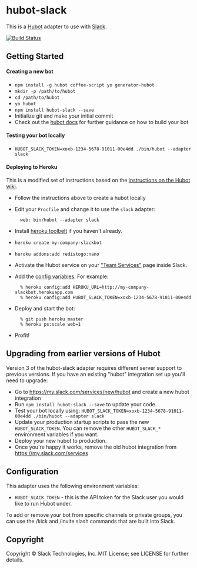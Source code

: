 # hubot-slack

This is a [Hubot](http://hubot.github.com/) adapter to use with [Slack](https://slack.com).

[![Build Status](https://travis-ci.org/slackhq/hubot-slack.png)](https://travis-ci.org/slackhq/hubot-slack)

## Getting Started

#### Creating a new bot

- `npm install -g hubot coffee-script yo generator-hubot`
- `mkdir -p /path/to/hubot`
- `cd /path/to/hubot`
- `yo hubot`
- `npm install hubot-slack --save`
- Initialize git and make your initial commit
- Check out the [hubot docs](https://github.com/github/hubot/tree/master/docs) for further guidance on how to build your bot

#### Testing your bot locally

- `HUBOT_SLACK_TOKEN=xoxb-1234-5678-91011-00e4dd ./bin/hubot --adapter slack`

#### Deploying to Heroku

This is a modified set of instructions based on the [instructions on the Hubot wiki](https://github.com/github/hubot/blob/master/docs/deploying/heroku.md).

- Follow the instructions above to create a hubot locally
- Edit your `Procfile` and change it to use the `slack` adapter:

        web: bin/hubot --adapter slack

- Install [heroku toolbelt](https://toolbelt.heroku.com/) if you haven't already.
- `heroku create my-company-slackbot`
- `heroku addons:add redistogo:nano`
- Activate the Hubot service on your ["Team Services"](http://my.slack.com/services/new/hubot) page inside Slack.
- Add the [config variables](#adapter-configuration). For example:

        % heroku config:add HEROKU_URL=http://my-company-slackbot.herokuapp.com
        % heroku config:add HUBOT_SLACK_TOKEN=xoxb-1234-5678-91011-00e4dd

- Deploy and start the bot:

        % git push heroku master
        % heroku ps:scale web=1

- Profit!

## Upgrading from earlier versions of Hubot

Version 3 of the hubot-slack adapter requires different server support to
previous versions. If you have an existing "hubot" integration set up you'll
need to upgrade:

- Go to https://my.slack.com/services/new/hubot and create a new hubot
  integration
- Run `npm install hubot-slack --save`
  to update your code.
- Test your bot locally using:
  `HUBOT_SLACK_TOKEN=xoxb-1234-5678-91011-00e4dd ./bin/hubot --adapter slack`
- Update your production startup scripts to pass the new `HUBOT_SLACK_TOKEN`.
  You can remove the other `HUBOT_SLACK_*` environment variables if you want.
- Deploy your new hubot to production.
- Once you're happy it works, remove the old hubot integration from
  https://my.slack.com/services

## Configuration

This adapter uses the following environment variables:

 - `HUBOT_SLACK_TOKEN` - this is the API token for the Slack user you would like to run Hubot under.

To add or remove your bot from specific channels or private groups, you can use the /kick and /invite slash commands that are built into Slack.

## Copyright

Copyright &copy; Slack Technologies, Inc. MIT License; see LICENSE for further details.
